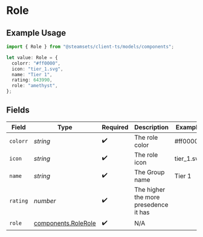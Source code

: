 # Role

## Example Usage

```typescript
import { Role } from "@steamsets/client-ts/models/components";

let value: Role = {
  colorr: "#ff0000",
  icon: "tier_1.svg",
  name: "Tier 1",
  rating: 643990,
  role: "amethyst",
};
```

## Fields

| Field                                                      | Type                                                       | Required                                                   | Description                                                | Example                                                    |
| ---------------------------------------------------------- | ---------------------------------------------------------- | ---------------------------------------------------------- | ---------------------------------------------------------- | ---------------------------------------------------------- |
| `colorr`                                                   | *string*                                                   | :heavy_check_mark:                                         | The role color                                             | #ff0000                                                    |
| `icon`                                                     | *string*                                                   | :heavy_check_mark:                                         | The role icon                                              | tier_1.svg                                                 |
| `name`                                                     | *string*                                                   | :heavy_check_mark:                                         | The Group name                                             | Tier 1                                                     |
| `rating`                                                   | *number*                                                   | :heavy_check_mark:                                         | The higher the more presedence it has                      |                                                            |
| `role`                                                     | [components.RoleRole](../../models/components/rolerole.md) | :heavy_check_mark:                                         | N/A                                                        |                                                            |